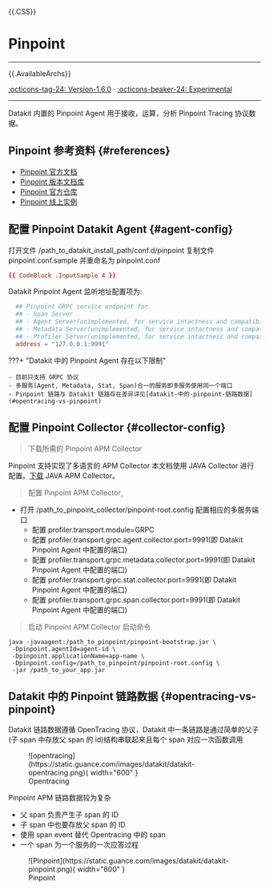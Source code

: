 {{.CSS}}
# Pinpoint
---

{{.AvailableArchs}}

[:octicons-tag-24: Version-1.6.0](changelog.md#cl-1.6.0) · [:octicons-beaker-24: Experimental](index.md#experimental)

---

Datakit 内置的 Pinpoint Agent 用于接收，运算，分析 Pinpoint Tracing 协议数据。

## Pinpoint 参考资料 {#references}

- [Pinpoint 官方文档](https://pinpoint-apm.gitbook.io/pinpoint/)
- [Pinpoint 版本文档库](https://pinpoint-apm.github.io/pinpoint/index.html)
- [Pinpoint 官方仓库](https://github.com/pinpoint-apm)
- [Pinpoint 线上实例](http://125.209.240.10:10123/main)

## 配置 Pinpoint Datakit Agent {#agent-config}

打开文件 /path_to_datakit_install_path/conf.d/pinpoint 复制文件 pinpoint.conf.sample 并重命名为 pinpoint.conf

```toml
{{ CodeBlock .InputSample 4 }}
```

Datakit Pinpoint Agent 监听地址配置项为:

```toml
  ## Pinpoint GRPC service endpoint for
  ## - Span Server
  ## - Agent Server(unimplemented, for service intactness and compatibility)
  ## - Metadata Server(unimplemented, for service intactness and compatibility)
  ## - Profiler Server(unimplemented, for service intactness and compatibility)
  address = "127.0.0.1:9991"
```

???+ "Datakit 中的 Pinpoint Agent 存在以下限制"

    - 目前只支持 GRPC 协议
    - 多服务(Agent, Metadata, Stat, Span)合一的服务即多服务使用同一个端口
    - Pinpoint 链路与 Datakit 链路存在差异详见[datakit-中的-pinpoint-链路数据](#opentracing-vs-pinpoint)

## 配置 Pinpoint Collector {#collector-config}

> 下载所需的 Pinpoint APM Collector

Pinpoint 支持实现了多语言的 APM Collector 本文档使用 JAVA Collector 进行配置。[下载](https://github.com/pinpoint-apm/pinpoint/releases) JAVA APM Collector。

> 配置 Pinpoint APM Collector˛

- 打开 /path_to_pinpoint_collector/pinpoint-root.config 配置相应的多服务端口
  - 配置 profiler.transport.module=GRPC
  - 配置 profiler.transport.grpc.agent.collector.port=9991(即 Datakit Pinpoint Agent 中配置的端口)
  - 配置 profiler.transport.grpc.metadata.collector.port=9991(即 Datakit Pinpoint Agent 中配置的端口)
  - 配置 profiler.transport.grpc.stat.collector.port=9991(即 Datakit Pinpoint Agent 中配置的端口)
  - 配置 profiler.transport.grpc.span.collector.port=9991(即 Datakit Pinpoint Agent 中配置的端口)

> 启动 Pinpoint APM Collector 启动命令

```shell
java -javaagent:/path_to_pinpoint/pinpoint-bootstrap.jar \
 -Dpinpoint.agentId=agent-id \
 -Dpinpoint.applicationName=app-name \
 -Dpinpoint.config=/path_to_pinpoint/pinpoint-root.config \
 -jar /path_to_your_app.jar
```

## Datakit 中的 Pinpoint 链路数据 {#opentracing-vs-pinpoint}

Datakit 链路数据遵循 OpenTracing 协议，Datakit 中一条链路是通过简单的父子(子 span 中存放父 span 的 id)结构串联起来且每个 span 对应一次函数调用

<figure markdown>
  ![opentracing](https://static.guance.com/images/datakit/datakit-opentracing.png){ width="600" }
  <figcaption>Opentracing</figcaption>
</figure>


Pinpoint APM 链路数据较为复杂
- 父 span 负责产生子 span 的 ID
- 子 span 中也要存放父 span 的 ID
- 使用 span event 替代 Opentracing 中的 span
- 一个 span 为一个服务的一次应答过程

<figure markdown>
  ![Pinpoint](https://static.guance.com/images/datakit/datakit-pinpoint.png){ width="600" }
  <figcaption>Pinpoint</figcaption>
</figure>